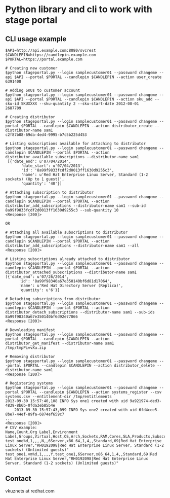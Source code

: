 Python library and cli to work with stage portal
================================================

CLI usage example
-----------------

	$API=http://api.example.com:8080/svcrest
	$CANDLEPIN=https://candlepin.example.com
	$PORTAL=https://portal.example.com
	
	# Creating new customer
	$python stageportal.py --login samplecustomer01 --password changeme --api $API --portal $PORTAL --candlepin $CANDLEPIN --action user_create
	6391408

	# Adding SKUs to customer account
	$python stageportal.py --login samplecustomer01 --password changeme --api $API --portal $PORTAL --candlepin $CANDLEPIN --action sku_add --sku-id SKUXXXX --sku-quantity 2 --sku-start-date 2012-08-01
	2687709

	# Creating distributor
	$python stageportal.py --login samplecustomer01 --password changeme --portal $PORTAL --candlepin $CANDLEPIN --action distributor_create --distributor-name sam1
	c2f87b08-69da-4ed4-9995-b7c5b225d453
	
	# Listing subscriptions available for attaching to distributor
	$python stageportal.py --login samplecustomer01 --password changeme --candlepin $CANDLEPIN --portal $PORTAL --action distributor_available_subscriptions --distributor-name sam1
	 [{'date_end': u'07/04/2014',
           'date_start': u'07/04/2013',
           'id': '8a99f9833fcdf2d0013ff1630d9255c3',
           'name': u'Red Hat Enterprise Linux Server, Standard (1-2 sockets) (Up to 1 guest)',
           'quantity': '40'}]

	# Attaching subscription to distributor
	$python stageportal.py --login samplecustomer01 --password changeme --candlepin $CANDLEPIN --portal $PORTAL --action distributor_add_subscriptions --distributor-name sam1 --sub-id 8a99f9833fcdf2d0013ff1630d9255c3 --sub-quantity 10
	<Response [200]>

	OR

	# Attaching all available subscriptions to distributor
	$python stageportal.py --login samplecustomer01 --password changeme --candlepin $CANDLEPIN --portal $PORTAL --action distributor_add_subscriptions --distributor-name sam1 --all
	<Response [200]>

	# Listing subscriptions already attached to distributor
	$python stageportal.py --login samplecustomer01 --password changeme --candlepin $CANDLEPIN --portal $PORTAL --action distributor_attached_subscriptions --distributor-name sam1
	[{'date_end': u'07/26/2014',
          'id': '8a99f98340a67e350140bf6d81d17064',
          'name': u'Red Hat Directory Server (Replica)',
          'quantity': u'6'}]

	# Detaching subscriptions from distributor
	$python stageportal.py --login samplecustomer01 --password changeme --candlepin $CANDLEPIN --portal $PORTAL --action distributor_detach_subscriptions --distributor-name sam1 --sub-ids 8a99f98340a67e350140bf6d92e77066
	<Response [200]>

	# Downloading manifest
	$python stageportal.py --login samplecustomer01 --password changeme --portal $PORTAL --candlepin $CANDLEPIN --action distributor_get_manifest --distributor-name sam1       
	/tmp/tmpPivvXu.zip
	
	# Removing distributor
	$python stageportal.py --login samplecustomer01 --password changeme ---portal $PORTAL --candlepin $CANDLEPIN --action distributor_delete --distributor-name sam1
	<Response [200]>

	# Registering systems
	$python stageportal.py --login samplecustomer01 --password changeme --portal $PORTAL --candlepin $CANDLEPIN --action systems_register --csv systems.csv --entitlement-dir /tmp/entitlements
	2013-09-30 15:57:40,108 INFO Sys one1 created with uid 9a921974-ded3-4839-8b6b-0fda3eb85b4e
        2013-09-30 15:57:43,099 INFO Sys one2 created with uid 6fd4cee5-8be7-44ef-89fa-6874ef659c7
	...
	<Response [200]>
	# CSV example:
	Name,Count,Org Label,Environment Label,Groups,Virtual,Host,OS,Arch,Sockets,RAM,Cores,SLA,Products,Subscriptions
	test_one%d,1,,,,N,,6Server,x86_64,1,4,,Standard,69|Red Hat Enterprise Linux Server,"RH0192098|Red Hat Enterprise Linux Server, Standard (1-2 sockets) (Unlimited guests)"
	test_one1.vm%d,1,,,,Y,test_one1,6Server,x86_64,1,4,,Standard,69|Red Hat Enterprise Linux Server,"RH0192098|Red Hat Enterprise Linux Server, Standard (1-2 sockets) (Unlimited guests)"

Contact
-------
vkuznets at redhat.com
